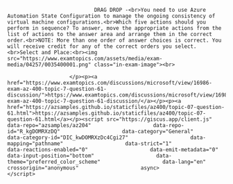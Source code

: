 <p class="card-text">
							
								DRAG DROP -<br>You need to use Azure Automation State Configuration to manage the ongoing consistency of virtual machine configurations.<br>Which five actions should you perform in sequence? To answer, move the appropriate actions from the list of actions to the answer area and arrange them in the correct order.<br>NOTE: More than one order of answer choices is correct. You will receive credit for any of the correct orders you select.<br>Select and Place:<br><img src="https://www.examtopics.com/assets/media/exam-media/04257/0035400001.png" class="in-exam-image"><br>
							
						</p><p><a href="https://www.examtopics.com/discussions/microsoft/view/16986-exam-az-400-topic-7-question-61-discussion/">https://www.examtopics.com/discussions/microsoft/view/16986-exam-az-400-topic-7-question-61-discussion/</a></p><p><a href="https://azsamples.github.io/staticfiles/az400/topic-07-question-61.html">https://azsamples.github.io/staticfiles/az400/topic-07-question-61.html</a></p><script src="https://giscus.app/client.js"                    data-repo="azsamples/az204"                    data-repo-id="R_kgDOMRXzDQ"                    data-category="General"                    data-category-id="DIC_kwDOMRXzDc4Cgi27"                    data-mapping="pathname"                    data-strict="1"                    data-reactions-enabled="0"                    data-emit-metadata="0"                    data-input-position="bottom"                    data-theme="preferred_color_scheme"                    data-lang="en"                    crossorigin="anonymous"                    async>                    </script>